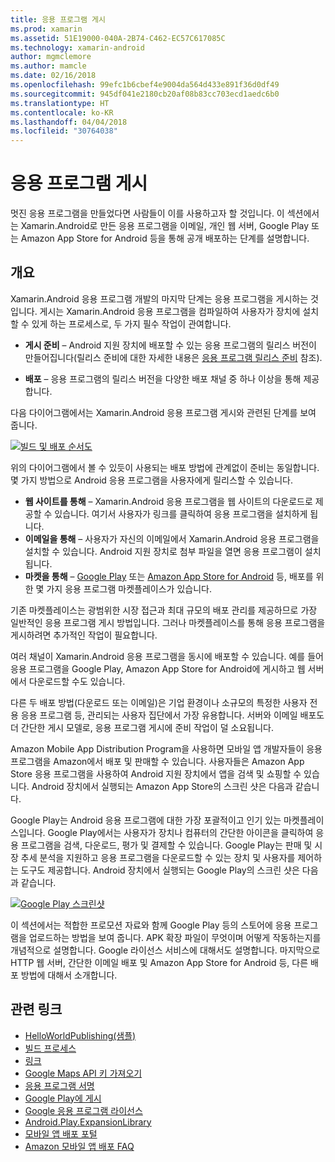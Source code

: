 ```yaml
---
title: 응용 프로그램 게시
ms.prod: xamarin
ms.assetid: 51E19000-040A-2B74-C462-EC57C617085C
ms.technology: xamarin-android
author: mgmclemore
ms.author: mamcle
ms.date: 02/16/2018
ms.openlocfilehash: 99efc1b6cbef4e9004da564d433e891f36d0df49
ms.sourcegitcommit: 945df041e2180cb20af08b83cc703ecd1aedc6b0
ms.translationtype: HT
ms.contentlocale: ko-KR
ms.lasthandoff: 04/04/2018
ms.locfileid: "30764038"
---
```

# <a name="publishing-an-application"></a>응용 프로그램 게시

멋진 응용 프로그램을 만들었다면 사람들이 이를 사용하고자 할 것입니다. 이 섹션에서는 Xamarin.Android로 만든 응용 프로그램을 이메일, 개인 웹 서버, Google Play 또는 Amazon App Store for Android 등을 통해 공개 배포하는 단계를 설명합니다.


## <a name="overview"></a>개요

Xamarin.Android 응용 프로그램 개발의 마지막 단계는 응용 프로그램을 게시하는 것입니다. 게시는 Xamarin.Android 응용 프로그램을 컴파일하여 사용자가 장치에 설치할 수 있게 하는 프로세스로, 두 가지 필수 작업이 관여합니다.

-   **게시 준비** &ndash; Android 지원 장치에 배포할 수 있는 응용 프로그램의 릴리스 버전이 만들어집니다(릴리스 준비에 대한 자세한 내용은 [응용 프로그램 릴리스 준비](~/android/deploy-test/release-prep/index.md) 참조).

-   **배포** &ndash; 응용 프로그램의 릴리스 버전을 다양한 배포 채널 중 하나 이상을 통해 제공합니다.

다음 다이어그램에서는 Xamarin.Android 응용 프로그램 게시와 관련된 단계를 보여 줍니다.

[![빌드 및 배포 순서도](images/build-and-deploy-steps.png)](images/build-and-deploy-steps.png#lightbox)

위의 다이어그램에서 볼 수 있듯이 사용되는 배포 방법에 관계없이 준비는 동일합니다. 몇 가지 방법으로 Android 응용 프로그램을 사용자에게 릴리스할 수 있습니다.

-   **웹 사이트를 통해** &ndash; Xamarin.Android 응용 프로그램을 웹 사이트의 다운로드로 제공할 수 있습니다. 여기서 사용자가 링크를 클릭하여 응용 프로그램을 설치하게 됩니다.
-   **이메일을 통해** &ndash; 사용자가 자신의 이메일에서 Xamarin.Android 응용 프로그램을 설치할 수 있습니다. Android 지원 장치로 첨부 파일을 열면 응용 프로그램이 설치됩니다.
-   **마켓을 통해** &ndash; [Google Play](http://play.google.com/) 또는 [Amazon App Store for Android](http://www.amazon.com/mobile-apps/b?ie=UTF8&node=2350149011) 등, 배포를 위한 몇 가지 응용 프로그램 마켓플레이스가 있습니다.


기존 마켓플레이스는 광범위한 시장 접근과 최대 규모의 배포 관리를 제공하므로 가장 일반적인 응용 프로그램 게시 방법입니다. 그러나 마켓플레이스를 통해 응용 프로그램을 게시하려면 추가적인 작업이 필요합니다.

여러 채널이 Xamarin.Android 응용 프로그램을 동시에 배포할 수 있습니다. 예를 들어 응용 프로그램을 Google Play, Amazon App Store for Android에 게시하고 웹 서버에서 다운로드할 수도 있습니다.

다른 두 배포 방법(다운로드 또는 이메일)은 기업 환경이나 소규모의 특정한 사용자 전용 응용 프로그램 등, 관리되는 사용자 집단에서 가장 유용합니다.
서버와 이메일 배포도 더 간단한 게시 모델로, 응용 프로그램 게시에 준비 작업이 덜 소요됩니다.

Amazon Mobile App Distribution Program을 사용하면 모바일 앱 개발자들이 응용 프로그램을 Amazon에서 배포 및 판매할 수 있습니다. 사용자들은 Amazon App Store 응용 프로그램을 사용하여 Android 지원 장치에서 앱을 검색 및 쇼핑할 수 있습니다. Android 장치에서 실행되는 Amazon App Store의 스크린 샷은 다음과 같습니다.

Google Play는 Android 응용 프로그램에 대한 가장 포괄적이고 인기 있는 마켓플레이스입니다. Google Play에서는 사용자가 장치나 컴퓨터의 간단한 아이콘을 클릭하여 응용 프로그램을 검색, 다운로드, 평가 및 결제할 수 있습니다. Google Play는 판매 및 시장 추세 분석을 지원하고 응용 프로그램을 다운로드할 수 있는 장치 및 사용자를 제어하는 도구도 제공합니다. Android 장치에서 실행되는 Google Play의 스크린 샷은 다음과 같습니다.

[![Google Play 스크린샷](images/google-play-app.png)](images/google-play-app.png#lightbox)

이 섹션에서는 적합한 프로모션 자료와 함께 Google Play 등의 스토어에 응용 프로그램을 업로드하는 방법을 보여 줍니다. APK 확장 파일이 무엇이며 어떻게 작동하는지를 개념적으로 설명합니다. Google 라이선스 서비스에 대해서도 설명합니다. 마지막으로 HTTP 웹 서버, 간단한 이메일 배포 및 Amazon App Store for Android 등, 다른 배포 방법에 대해서 소개합니다.


## <a name="related-links"></a>관련 링크

- [HelloWorldPublishing(샘플)](https://developer.xamarin.com/samples/monodroid/HelloWorldPublishing/)
- [빌드 프로세스](~/android/deploy-test/building-apps/build-process.md)
- [링크](~/android/deploy-test/linker.md)
- [Google Maps API 키 가져오기](~/android/platform/maps-and-location/maps/obtaining-a-google-maps-api-key.md)
- [응용 프로그램 서명](https://source.android.com/security/apksigning/)
- [Google Play에 게시](http://developer.android.com/distribute/googleplay/publish/index.html)
- [Google 응용 프로그램 라이선스](http://developer.android.com/guide/google/play/licensing/index.html)
- [Android.Play.ExpansionLibrary](https://github.com/mattleibow/Android.Play.ExpansionLibrary)
- [모바일 앱 배포 포털](https://developer.amazon.com/welcome.html)
- [Amazon 모바일 앱 배포 FAQ](https://developer.amazon.com/help/faq.html)
